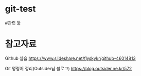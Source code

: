 # git-test

#관련 툴

참고자료
=======

Github 실습
https://www.slideshare.net/flyskykr/github-46014813

Git 명령어 정리(Outsider님 블로그)
https://blog.outsider.ne.kr/572
